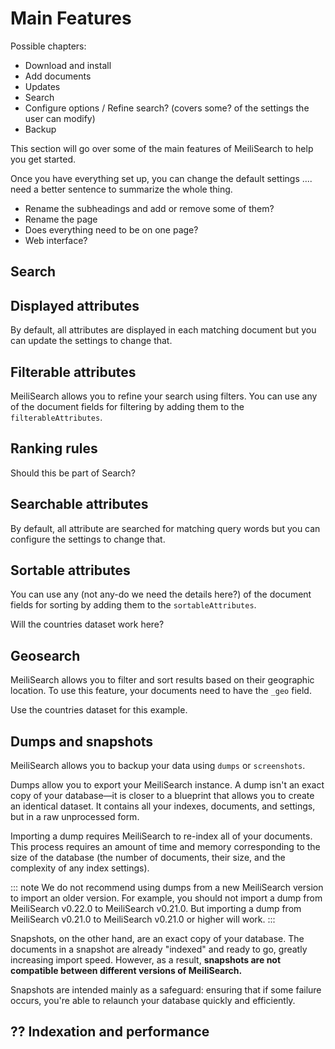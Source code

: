 # Main Features

Possible chapters:

- Download and install
- Add documents
- Updates
- Search
- Configure options / Refine search? (covers some? of the settings the user can modify)
- Backup

This section will go over some of the main features of MeiliSearch to help you get started.

Once you have everything set up, you can change the default settings .... need a better sentence to summarize the whole thing.

- Rename the subheadings and add or remove some of them?
- Rename the page
- Does everything need to be on one page?
- Web interface?

## Search

## Displayed attributes

By default, all attributes are displayed in each matching document but you can update the settings to change that.

## Filterable attributes

MeiliSearch allows you to refine your search using filters. You can use any of the document fields for filtering by adding them to the `filterableAttributes`.

## Ranking rules

Should this be part of Search?

## Searchable attributes

By default, all attribute are searched for matching query words but you can configure the settings to change that.

## Sortable attributes

You can use any (not any-do we need the details here?) of the document fields for sorting by adding them to the `sortableAttributes`.

Will the countries dataset work here?

## Geosearch

MeiliSearch allows you to filter and sort results based on their geographic location. To use this feature, your documents need to have the `_geo` field.

Use the countries dataset for this example.

## Dumps and snapshots

MeiliSearch allows you to backup your data using `dumps` or `screenshots`.

Dumps allow you to export your MeiliSearch instance. A dump isn't an exact copy of your database—it is closer to a blueprint that allows you to create an identical dataset. It contains all your indexes, documents, and settings, but in a raw unprocessed form.

Importing a dump requires MeiliSearch to re-index all of your documents. This process requires an amount of time and memory corresponding to the size of the database (the number of documents, their size, and the complexity of any index settings).

::: note
We do not recommend using dumps from a new MeiliSearch version to import an older version.
For example, you should not import a dump from MeiliSearch v0.22.0 to MeiliSearch v0.21.0. But importing a dump from MeiliSearch v0.21.0 to MeiliSearch v0.21.0 or higher will work.
:::

Snapshots, on the other hand, are an exact copy of your database. The documents in a snapshot are already "indexed" and ready to go, greatly increasing import speed. However, as a result, **snapshots are not compatible between different versions of MeiliSearch.**

Snapshots are intended mainly as a safeguard: ensuring that if some failure occurs, you're able to relaunch your database quickly and efficiently.

## ?? Indexation and performance
